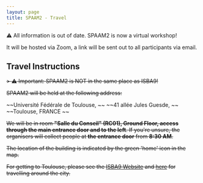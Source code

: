 ```yaml
---
layout: page
title: SPAAM2 - Travel
---
```


:warning: All information is out of date. SPAAM2 is now a virtual workshop!

It will be hosted via Zoom, a link will be sent out to all participants via 
email.

## Travel Instructions

~~> :warning: Important: SPAAM2 is NOT in the same place as ISBA9!~~

~~SPAAM2 will be held at the following address:~~

~~Université Fédérale de Toulouse,  ~~
~~41 allée Jules Guesde,  ~~
~~Toulouse, FRANCE  ~~

~~We will be in room **"Salle  du  Conseil" (RC01), Ground Floor, access through the main entrance door and to the left**. If you're unsure, the organisers will collect people at **the entrance door** from **8:30 AM**.~~

~~The location of the building is indicated by the green 'home' icon in the map.~~

<!-- <iframe src="https://www.google.com/maps/d/u/0/embed?mid=1Q-AOMIZz3-np8muacyH99jSsJyK5F1BS" width="640" height="480"></iframe> -->

~~For getting to Toulouse, please see the [ISBA9 Website](https://isba9.sciencesconf.org/resource/page/id/6) and [here](https://isba9.sciencesconf.org/resource/page/id/14) for travelling around the city.~~
